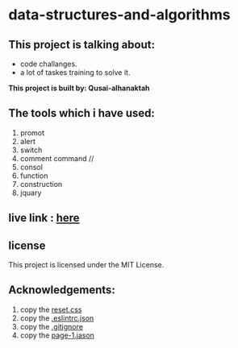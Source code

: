 # data-structures-and-algorithms

## This project is talking about:
* code challanges. 
* a lot of taskes training to solve it.

**This project is built by: Qusai-alhanaktah**


## The tools which i have used:
1. promot 
2. alert
3. switch
4. comment command //
5. consol
6. function
7. construction
8. jquary

## live link : [here](https://qusai-alhanaktah.github.io/data-structures-and-algorithms/)

## license
This project is licensed under the MIT License.

## Acknowledgements:
1. copy the [reset.css](https://meyerweb.com/eric/tools/css/reset/)
2. copy the [.eslintrc.json](https://github.com/LTUC/amman-201d2/blob/master/configs/.eslintrc.json)
3. copy the [.gitignore](https://github.com/LTUC/amman-301d2/blob/master/class-00/lab-d/starter-code/.gitignore)
4. copy the [page-1.jason](https://github.com/LTUC/amman-301d2/blob/master/class-02/lab/starter-code/page-1.json)
